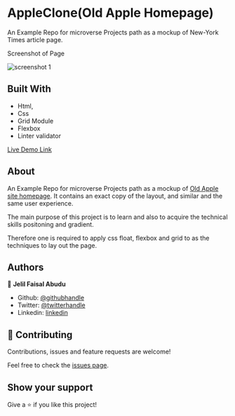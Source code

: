 # AppleClone(Old Apple Homepage)

An Example Repo for microverse Projects path as a mockup of New-York Times article page.


Screenshot of Page

![screenshot 1]("images/project-screenshot.png") 


## Built With

- Html,
- Css
- Grid Module
- Flexbox
- Linter validator

[Live Demo Link]()

## About
An Example Repo for microverse Projects path as a mockup of [Old Apple site homepage](https://web.archive.org/web/20140301004610/http://www.apple.com/). 
It contains an exact copy of the layout, and similar and the same user experience.

The main purpose of this project is to learn and also to acquire the technical skills positoning and gradient.

Therefore one is required to apply css float, flexbox and grid to as the techniques to lay out the page.

## Authors

👤 **Jelil Faisal Abudu**

- Github: [@githubhandle](https://github.com/JelilFaisalAbudu)
- Twitter: [@twitterhandle](https://twitter.com/jelilabudu)
- Linkedin: [linkedin](https://www.linkedin.com/in/jelil-faisal-abudu-3b7a2182/)


## 🤝 Contributing

Contributions, issues and feature requests are welcome!

Feel free to check the [issues page](       ).

## Show your support

Give a ⭐️ if you like this project!

